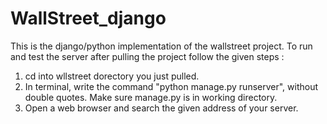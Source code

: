 # WallStreet_django
This is the django/python implementation of the wallstreet project.
To run and test the server after pulling the project follow the given steps :
1. cd into wllstreet dorectory you just pulled.
2. In terminal, write the command "python manage.py runserver", without double quotes. Make sure manage.py is in working directory.
3. Open a web browser and search the given address of your server.
